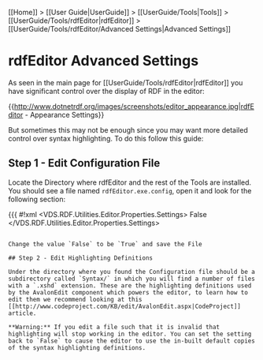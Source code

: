[[Home]] > [[User Guide|UserGuide]] > [[UserGuide/Tools|Tools]] > [[UserGuide/Tools/rdfEditor|rdfEditor]] > [[UserGuide/Tools/rdfEditor/Advanced Settings|Advanced Settings]]

# rdfEditor Advanced Settings 

As seen in the main page for [[UserGuide/Tools/rdfEditor|rdfEditor]] you have significant control over the display of RDF in the editor:

{{http://www.dotnetrdf.org/images/screenshots/editor_appearance.jpg|rdfEditor - Appearance Settings}}

But sometimes this may not be enough since you may want more detailed control over syntax highlighting. To do this follow this guide:

## Step 1 - Edit Configuration File 

Locate the Directory where rdfEditor and the rest of the Tools are installed. You should see a file named `rdfEditor.exe.config`, open it and look for the following section:

{{{
#!xml
    <applicationSettings>
        <VDS.RDF.Utilities.Editor.Properties.Settings>
            <setting name="UseCustomisedXshdFiles" serializeAs="String">
                <value>False</value>
            </setting>
        </VDS.RDF.Utilities.Editor.Properties.Settings>
    </applicationSettings>
```

Change the value `False` to be `True` and save the File

## Step 2 - Edit Highlighting Definitions 

Under the directory where you found the Configuration file should be a subdirectory called `Syntax/` in which you will find a number of files with a `.xshd` extension. These are the highlighting definitions used by the AvalonEdit component which powers the editor, to learn how to edit them we recommend looking at this [[http://www.codeproject.com/KB/edit/AvalonEdit.aspx|CodeProject]] article.

**Warning:** If you edit a file such that it is invalid that highlighting will stop working in the editor. You can set the setting back to `False` to cause the editor to use the in-built default copies of the syntax highlighting definitions.